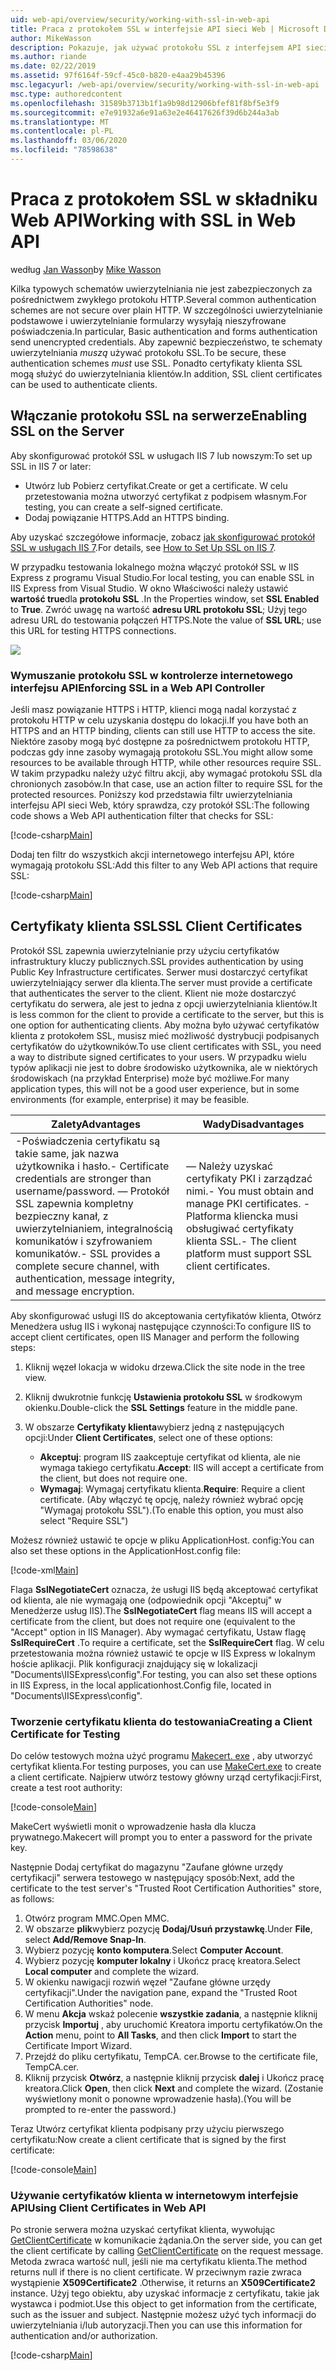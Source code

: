 ```yaml
---
uid: web-api/overview/security/working-with-ssl-in-web-api
title: Praca z protokołem SSL w interfejsie API sieci Web | Microsoft Docs
author: MikeWasson
description: Pokazuje, jak używać protokołu SSL z interfejsem API sieci Web ASP.NET, w tym przy użyciu certyfikatów klienta SSL.
ms.author: riande
ms.date: 02/22/2019
ms.assetid: 97f6164f-59cf-45c0-b820-e4aa29b45396
msc.legacyurl: /web-api/overview/security/working-with-ssl-in-web-api
msc.type: authoredcontent
ms.openlocfilehash: 31589b3713b1f1a9b98d12906bfef81f8bf5e3f9
ms.sourcegitcommit: e7e91932a6e91a63e2e46417626f39d6b244a3ab
ms.translationtype: MT
ms.contentlocale: pl-PL
ms.lasthandoff: 03/06/2020
ms.locfileid: "78598638"
---
```

# <a name="working-with-ssl-in-web-api"></a><span data-ttu-id="7be08-103">Praca z protokołem SSL w składniku Web API</span><span class="sxs-lookup"><span data-stu-id="7be08-103">Working with SSL in Web API</span></span>

<span data-ttu-id="7be08-104">według [Jan Wasson](https://github.com/MikeWasson)</span><span class="sxs-lookup"><span data-stu-id="7be08-104">by [Mike Wasson](https://github.com/MikeWasson)</span></span>

<span data-ttu-id="7be08-105">Kilka typowych schematów uwierzytelniania nie jest zabezpieczonych za pośrednictwem zwykłego protokołu HTTP.</span><span class="sxs-lookup"><span data-stu-id="7be08-105">Several common authentication schemes are not secure over plain HTTP.</span></span> <span data-ttu-id="7be08-106">W szczególności uwierzytelnianie podstawowe i uwierzytelnianie formularzy wysyłają nieszyfrowane poświadczenia.</span><span class="sxs-lookup"><span data-stu-id="7be08-106">In particular, Basic authentication and forms authentication send unencrypted credentials.</span></span> <span data-ttu-id="7be08-107">Aby zapewnić bezpieczeństwo, te schematy uwierzytelniania *muszą* używać protokołu SSL.</span><span class="sxs-lookup"><span data-stu-id="7be08-107">To be secure, these authentication schemes *must* use SSL.</span></span> <span data-ttu-id="7be08-108">Ponadto certyfikaty klienta SSL mogą służyć do uwierzytelniania klientów.</span><span class="sxs-lookup"><span data-stu-id="7be08-108">In addition, SSL client certificates can be used to authenticate clients.</span></span>

## <a name="enabling-ssl-on-the-server"></a><span data-ttu-id="7be08-109">Włączanie protokołu SSL na serwerze</span><span class="sxs-lookup"><span data-stu-id="7be08-109">Enabling SSL on the Server</span></span>

<span data-ttu-id="7be08-110">Aby skonfigurować protokół SSL w usługach IIS 7 lub nowszym:</span><span class="sxs-lookup"><span data-stu-id="7be08-110">To set up SSL in IIS 7 or later:</span></span>

- <span data-ttu-id="7be08-111">Utwórz lub Pobierz certyfikat.</span><span class="sxs-lookup"><span data-stu-id="7be08-111">Create or get a certificate.</span></span> <span data-ttu-id="7be08-112">W celu przetestowania można utworzyć certyfikat z podpisem własnym.</span><span class="sxs-lookup"><span data-stu-id="7be08-112">For testing, you can create a self-signed certificate.</span></span>
- <span data-ttu-id="7be08-113">Dodaj powiązanie HTTPS.</span><span class="sxs-lookup"><span data-stu-id="7be08-113">Add an HTTPS binding.</span></span>

<span data-ttu-id="7be08-114">Aby uzyskać szczegółowe informacje, zobacz [jak skonfigurować protokół SSL w usługach IIS 7](https://www.iis.net/learn/manage/configuring-security/how-to-set-up-ssl-on-iis).</span><span class="sxs-lookup"><span data-stu-id="7be08-114">For details, see [How to Set Up SSL on IIS 7](https://www.iis.net/learn/manage/configuring-security/how-to-set-up-ssl-on-iis).</span></span>

<span data-ttu-id="7be08-115">W przypadku testowania lokalnego można włączyć protokół SSL w IIS Express z programu Visual Studio.</span><span class="sxs-lookup"><span data-stu-id="7be08-115">For local testing, you can enable SSL in IIS Express from Visual Studio.</span></span> <span data-ttu-id="7be08-116">W okno Właściwości należy ustawić **wartość true**dla **protokołu SSL** .</span><span class="sxs-lookup"><span data-stu-id="7be08-116">In the Properties window, set **SSL Enabled** to **True**.</span></span> <span data-ttu-id="7be08-117">Zwróć uwagę na wartość **adresu URL protokołu SSL**; Użyj tego adresu URL do testowania połączeń HTTPS.</span><span class="sxs-lookup"><span data-stu-id="7be08-117">Note the value of **SSL URL**; use this URL for testing HTTPS connections.</span></span>

![](working-with-ssl-in-web-api/_static/image1.png)

### <a name="enforcing-ssl-in-a-web-api-controller"></a><span data-ttu-id="7be08-118">Wymuszanie protokołu SSL w kontrolerze internetowego interfejsu API</span><span class="sxs-lookup"><span data-stu-id="7be08-118">Enforcing SSL in a Web API Controller</span></span>

<span data-ttu-id="7be08-119">Jeśli masz powiązanie HTTPS i HTTP, klienci mogą nadal korzystać z protokołu HTTP w celu uzyskania dostępu do lokacji.</span><span class="sxs-lookup"><span data-stu-id="7be08-119">If you have both an HTTPS and an HTTP binding, clients can still use HTTP to access the site.</span></span> <span data-ttu-id="7be08-120">Niektóre zasoby mogą być dostępne za pośrednictwem protokołu HTTP, podczas gdy inne zasoby wymagają protokołu SSL.</span><span class="sxs-lookup"><span data-stu-id="7be08-120">You might allow some resources to be available through HTTP, while other resources require SSL.</span></span> <span data-ttu-id="7be08-121">W takim przypadku należy użyć filtru akcji, aby wymagać protokołu SSL dla chronionych zasobów.</span><span class="sxs-lookup"><span data-stu-id="7be08-121">In that case, use an action filter to require SSL for the protected resources.</span></span> <span data-ttu-id="7be08-122">Poniższy kod przedstawia filtr uwierzytelniania interfejsu API sieci Web, który sprawdza, czy protokół SSL:</span><span class="sxs-lookup"><span data-stu-id="7be08-122">The following code shows a Web API authentication filter that checks for SSL:</span></span>

[!code-csharp[Main](working-with-ssl-in-web-api/samples/sample1.cs)]

<span data-ttu-id="7be08-123">Dodaj ten filtr do wszystkich akcji internetowego interfejsu API, które wymagają protokołu SSL:</span><span class="sxs-lookup"><span data-stu-id="7be08-123">Add this filter to any Web API actions that require SSL:</span></span>

[!code-csharp[Main](working-with-ssl-in-web-api/samples/sample2.cs)]

## <a name="ssl-client-certificates"></a><span data-ttu-id="7be08-124">Certyfikaty klienta SSL</span><span class="sxs-lookup"><span data-stu-id="7be08-124">SSL Client Certificates</span></span>

<span data-ttu-id="7be08-125">Protokół SSL zapewnia uwierzytelnianie przy użyciu certyfikatów infrastruktury kluczy publicznych.</span><span class="sxs-lookup"><span data-stu-id="7be08-125">SSL provides authentication by using Public Key Infrastructure certificates.</span></span> <span data-ttu-id="7be08-126">Serwer musi dostarczyć certyfikat uwierzytelniający serwer dla klienta.</span><span class="sxs-lookup"><span data-stu-id="7be08-126">The server must provide a certificate that authenticates the server to the client.</span></span> <span data-ttu-id="7be08-127">Klient nie może dostarczyć certyfikatu do serwera, ale jest to jedna z opcji uwierzytelniania klientów.</span><span class="sxs-lookup"><span data-stu-id="7be08-127">It is less common for the client to provide a certificate to the server, but this is one option for authenticating clients.</span></span> <span data-ttu-id="7be08-128">Aby można było używać certyfikatów klienta z protokołem SSL, musisz mieć możliwość dystrybucji podpisanych certyfikatów do użytkowników.</span><span class="sxs-lookup"><span data-stu-id="7be08-128">To use client certificates with SSL, you need a way to distribute signed certificates to your users.</span></span> <span data-ttu-id="7be08-129">W przypadku wielu typów aplikacji nie jest to dobre środowisko użytkownika, ale w niektórych środowiskach (na przykład Enterprise) może być możliwe.</span><span class="sxs-lookup"><span data-stu-id="7be08-129">For many application types, this will not be a good user experience, but in some environments (for example, enterprise) it may be feasible.</span></span>

| <span data-ttu-id="7be08-130">Zalety</span><span class="sxs-lookup"><span data-stu-id="7be08-130">Advantages</span></span> | <span data-ttu-id="7be08-131">Wady</span><span class="sxs-lookup"><span data-stu-id="7be08-131">Disadvantages</span></span> |
| --- | --- |
| <span data-ttu-id="7be08-132">-Poświadczenia certyfikatu są takie same, jak nazwa użytkownika i hasło.</span><span class="sxs-lookup"><span data-stu-id="7be08-132">- Certificate credentials are stronger than username/password.</span></span> <span data-ttu-id="7be08-133">— Protokół SSL zapewnia kompletny bezpieczny kanał, z uwierzytelnianiem, integralnością komunikatów i szyfrowaniem komunikatów.</span><span class="sxs-lookup"><span data-stu-id="7be08-133">- SSL provides a complete secure channel, with authentication, message integrity, and message encryption.</span></span> | <span data-ttu-id="7be08-134">— Należy uzyskać certyfikaty PKI i zarządzać nimi.</span><span class="sxs-lookup"><span data-stu-id="7be08-134">- You must obtain and manage PKI certificates.</span></span> <span data-ttu-id="7be08-135">-Platforma kliencka musi obsługiwać certyfikaty klienta SSL.</span><span class="sxs-lookup"><span data-stu-id="7be08-135">- The client platform must support SSL client certificates.</span></span> |

<span data-ttu-id="7be08-136">Aby skonfigurować usługi IIS do akceptowania certyfikatów klienta, Otwórz Menedżera usług IIS i wykonaj następujące czynności:</span><span class="sxs-lookup"><span data-stu-id="7be08-136">To configure IIS to accept client certificates, open IIS Manager and perform the following steps:</span></span>

1. <span data-ttu-id="7be08-137">Kliknij węzeł lokacja w widoku drzewa.</span><span class="sxs-lookup"><span data-stu-id="7be08-137">Click the site node in the tree view.</span></span>
2. <span data-ttu-id="7be08-138">Kliknij dwukrotnie funkcję **Ustawienia protokołu SSL** w środkowym okienku.</span><span class="sxs-lookup"><span data-stu-id="7be08-138">Double-click the **SSL Settings** feature in the middle pane.</span></span>
3. <span data-ttu-id="7be08-139">W obszarze **Certyfikaty klienta**wybierz jedną z następujących opcji:</span><span class="sxs-lookup"><span data-stu-id="7be08-139">Under **Client Certificates**, select one of these options:</span></span> 

    - <span data-ttu-id="7be08-140">**Akceptuj**: program IIS zaakceptuje certyfikat od klienta, ale nie wymaga takiego certyfikatu.</span><span class="sxs-lookup"><span data-stu-id="7be08-140">**Accept**: IIS will accept a certificate from the client, but does not require one.</span></span>
    - <span data-ttu-id="7be08-141">**Wymagaj**: Wymagaj certyfikatu klienta.</span><span class="sxs-lookup"><span data-stu-id="7be08-141">**Require**: Require a client certificate.</span></span> <span data-ttu-id="7be08-142">(Aby włączyć tę opcję, należy również wybrać opcję "Wymagaj protokołu SSL").</span><span class="sxs-lookup"><span data-stu-id="7be08-142">(To enable this option, you must also select "Require SSL")</span></span>

<span data-ttu-id="7be08-143">Możesz również ustawić te opcje w pliku ApplicationHost. config:</span><span class="sxs-lookup"><span data-stu-id="7be08-143">You can also set these options in the ApplicationHost.config file:</span></span>

[!code-xml[Main](working-with-ssl-in-web-api/samples/sample3.xml)]

<span data-ttu-id="7be08-144">Flaga **SslNegotiateCert** oznacza, że usługi IIS będą akceptować certyfikat od klienta, ale nie wymagają one (odpowiednik opcji "Akceptuj" w Menedżerze usług IIS).</span><span class="sxs-lookup"><span data-stu-id="7be08-144">The **SslNegotiateCert** flag means IIS will accept a certificate from the client, but does not require one (equivalent to the "Accept" option in IIS Manager).</span></span> <span data-ttu-id="7be08-145">Aby wymagać certyfikatu, Ustaw flagę **SslRequireCert** .</span><span class="sxs-lookup"><span data-stu-id="7be08-145">To require a certificate, set the **SslRequireCert** flag.</span></span> <span data-ttu-id="7be08-146">W celu przetestowania można również ustawić te opcje w IIS Express w lokalnym hoście aplikacji. Plik konfiguracji znajdujący się w lokalizacji "Documents\IISExpress\config".</span><span class="sxs-lookup"><span data-stu-id="7be08-146">For testing, you can also set these options in IIS Express, in the local applicationhost.Config file, located in "Documents\IISExpress\config".</span></span>

### <a name="creating-a-client-certificate-for-testing"></a><span data-ttu-id="7be08-147">Tworzenie certyfikatu klienta do testowania</span><span class="sxs-lookup"><span data-stu-id="7be08-147">Creating a Client Certificate for Testing</span></span>

<span data-ttu-id="7be08-148">Do celów testowych można użyć programu [Makecert. exe](/windows/desktop/SecCrypto/makecert) , aby utworzyć certyfikat klienta.</span><span class="sxs-lookup"><span data-stu-id="7be08-148">For testing purposes, you can use [MakeCert.exe](/windows/desktop/SecCrypto/makecert) to create a client certificate.</span></span> <span data-ttu-id="7be08-149">Najpierw utwórz testowy główny urząd certyfikacji:</span><span class="sxs-lookup"><span data-stu-id="7be08-149">First, create a test root authority:</span></span>

[!code-console[Main](working-with-ssl-in-web-api/samples/sample4.cmd)]

<span data-ttu-id="7be08-150">MakeCert wyświetli monit o wprowadzenie hasła dla klucza prywatnego.</span><span class="sxs-lookup"><span data-stu-id="7be08-150">Makecert will prompt you to enter a password for the private key.</span></span>

<span data-ttu-id="7be08-151">Następnie Dodaj certyfikat do magazynu "Zaufane główne urzędy certyfikacji" serwera testowego w następujący sposób:</span><span class="sxs-lookup"><span data-stu-id="7be08-151">Next, add the certificate to the test server's "Trusted Root Certification Authorities" store, as follows:</span></span>

1. <span data-ttu-id="7be08-152">Otwórz program MMC.</span><span class="sxs-lookup"><span data-stu-id="7be08-152">Open MMC.</span></span>
2. <span data-ttu-id="7be08-153">W obszarze **plik**wybierz pozycję **Dodaj/Usuń przystawkę**.</span><span class="sxs-lookup"><span data-stu-id="7be08-153">Under **File**, select **Add/Remove Snap-In**.</span></span>
3. <span data-ttu-id="7be08-154">Wybierz pozycję **konto komputera**.</span><span class="sxs-lookup"><span data-stu-id="7be08-154">Select **Computer Account**.</span></span>
4. <span data-ttu-id="7be08-155">Wybierz pozycję **komputer lokalny** i Ukończ pracę kreatora.</span><span class="sxs-lookup"><span data-stu-id="7be08-155">Select **Local computer** and complete the wizard.</span></span>
5. <span data-ttu-id="7be08-156">W okienku nawigacji rozwiń węzeł "Zaufane główne urzędy certyfikacji".</span><span class="sxs-lookup"><span data-stu-id="7be08-156">Under the navigation pane, expand the "Trusted Root Certification Authorities" node.</span></span>
6. <span data-ttu-id="7be08-157">W menu **Akcja** wskaż polecenie **wszystkie zadania**, a następnie kliknij przycisk **Importuj** , aby uruchomić Kreatora importu certyfikatów.</span><span class="sxs-lookup"><span data-stu-id="7be08-157">On the **Action** menu, point to **All Tasks**, and then click **Import** to start the Certificate Import Wizard.</span></span>
7. <span data-ttu-id="7be08-158">Przejdź do pliku certyfikatu, TempCA. cer.</span><span class="sxs-lookup"><span data-stu-id="7be08-158">Browse to the certificate file, TempCA.cer.</span></span>
8. <span data-ttu-id="7be08-159">Kliknij przycisk **Otwórz**, a następnie kliknij przycisk **dalej** i Ukończ pracę kreatora.</span><span class="sxs-lookup"><span data-stu-id="7be08-159">Click **Open**, then click **Next** and complete the wizard.</span></span> <span data-ttu-id="7be08-160">(Zostanie wyświetlony monit o ponowne wprowadzenie hasła).</span><span class="sxs-lookup"><span data-stu-id="7be08-160">(You will be prompted to re-enter the password.)</span></span>

<span data-ttu-id="7be08-161">Teraz Utwórz certyfikat klienta podpisany przy użyciu pierwszego certyfikatu:</span><span class="sxs-lookup"><span data-stu-id="7be08-161">Now create a client certificate that is signed by the first certificate:</span></span>

[!code-console[Main](working-with-ssl-in-web-api/samples/sample5.cmd)]

### <a name="using-client-certificates-in-web-api"></a><span data-ttu-id="7be08-162">Używanie certyfikatów klienta w internetowym interfejsie API</span><span class="sxs-lookup"><span data-stu-id="7be08-162">Using Client Certificates in Web API</span></span>

<span data-ttu-id="7be08-163">Po stronie serwera można uzyskać certyfikat klienta, wywołując [GetClientCertificate](https://msdn.microsoft.com/library/system.net.http.httprequestmessageextensions.getclientcertificate.aspx) w komunikacie żądania.</span><span class="sxs-lookup"><span data-stu-id="7be08-163">On the server side, you can get the client certificate by calling [GetClientCertificate](https://msdn.microsoft.com/library/system.net.http.httprequestmessageextensions.getclientcertificate.aspx) on the request message.</span></span> <span data-ttu-id="7be08-164">Metoda zwraca wartość null, jeśli nie ma certyfikatu klienta.</span><span class="sxs-lookup"><span data-stu-id="7be08-164">The method returns null if there is no client certificate.</span></span> <span data-ttu-id="7be08-165">W przeciwnym razie zwraca wystąpienie **X509Certificate2** .</span><span class="sxs-lookup"><span data-stu-id="7be08-165">Otherwise, it returns an **X509Certificate2** instance.</span></span> <span data-ttu-id="7be08-166">Użyj tego obiektu, aby uzyskać informacje z certyfikatu, takie jak wystawca i podmiot.</span><span class="sxs-lookup"><span data-stu-id="7be08-166">Use this object to get information from the certificate, such as the issuer and subject.</span></span> <span data-ttu-id="7be08-167">Następnie możesz użyć tych informacji do uwierzytelniania i/lub autoryzacji.</span><span class="sxs-lookup"><span data-stu-id="7be08-167">Then you can use this information for authentication and/or authorization.</span></span>

[!code-csharp[Main](working-with-ssl-in-web-api/samples/sample6.cs)]
